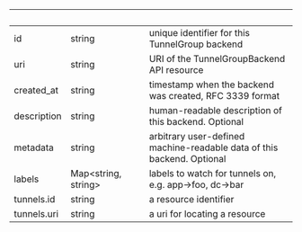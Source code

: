 
|&nbsp;|&nbsp;|&nbsp;|&nbsp;|
|---|---|---|---|
| id | string | | unique identifier for this TunnelGroup backend |
| uri | string | | URI of the TunnelGroupBackend API resource |
| created_at | string | | timestamp when the backend was created, RFC 3339 format |
| description | string | | human-readable description of this backend. Optional |
| metadata | string | | arbitrary user-defined machine-readable data of this backend. Optional |
| labels | Map&lt;string, string&gt; | | labels to watch for tunnels on, e.g. app->foo, dc->bar |
| tunnels.id | string | | a resource identifier |
| tunnels.uri | string | | a uri for locating a resource |